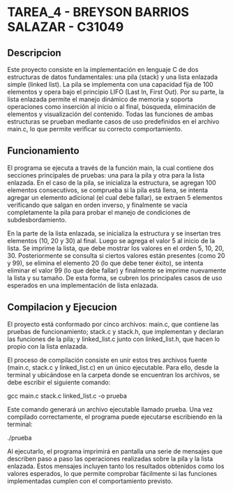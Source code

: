 # TAREA_4 - BREYSON BARRIOS SALAZAR - C31049

## Descripcion

Este proyecto consiste en la implementación en lenguaje C de dos estructuras de datos fundamentales: una pila (stack) y una lista enlazada simple (linked list). La pila se implementa con una capacidad fija de 100 elementos y opera bajo el principio LIFO (Last In, First Out). Por su parte, la lista enlazada permite el manejo dinámico de memoria y soporta operaciones como inserción al inicio o al final, búsqueda, eliminación de elementos y visualización del contenido. Todas las funciones de ambas estructuras se prueban mediante casos de uso predefinidos en el archivo main.c, lo que permite verificar su correcto comportamiento.

## Funcionamiento

El programa se ejecuta a través de la función main, la cual contiene dos secciones principales de pruebas: una para la pila y otra para la lista enlazada. En el caso de la pila, se inicializa la estructura, se agregan 100 elementos consecutivos, se comprueba si la pila está llena, se intenta agregar un elemento adicional (el cual debe fallar), se extraen 5 elementos verificando que salgan en orden inverso, y finalmente se vacía completamente la pila para probar el manejo de condiciones de subdesbordamiento.

En la parte de la lista enlazada, se inicializa la estructura y se insertan tres elementos (10, 20 y 30) al final. Luego se agrega el valor 5 al inicio de la lista. Se imprime la lista, que debe mostrar los valores en el orden 5, 10, 20, 30. Posteriormente se consulta si ciertos valores están presentes (como 20 y 99), se elimina el elemento 20 (lo que debe tener éxito), se intenta eliminar el valor 99 (lo que debe fallar) y finalmente se imprime nuevamente la lista y su tamaño. De esta forma, se cubren los principales casos de uso esperados en una implementación de lista enlazada.

## Compilacion y Ejecucion

El proyecto está conformado por cinco archivos: main.c, que contiene las pruebas de funcionamiento; stack.c y stack.h, que implementan y declaran las funciones de la pila; y linked_list.c junto con linked_list.h, que hacen lo propio con la lista enlazada.

El proceso de compilación consiste en unir estos tres archivos fuente (main.c, stack.c y linked_list.c) en un único ejecutable. Para ello, desde la terminal y ubicándose en la carpeta donde se encuentran los archivos, se debe escribir el siguiente comando:

gcc main.c stack.c linked_list.c -o prueba

Este comando generará un archivo ejecutable llamado prueba. Una vez compilado correctamente, el programa puede ejecutarse escribiendo en la terminal:

./prueba

Al ejecutarlo, el programa imprimirá en pantalla una serie de mensajes que describen paso a paso las operaciones realizadas sobre la pila y la lista enlazada. Estos mensajes incluyen tanto los resultados obtenidos como los valores esperados, lo que permite comprobar fácilmente si las funciones implementadas cumplen con el comportamiento previsto.
